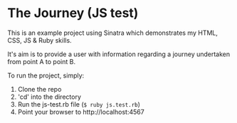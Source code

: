 # The Journey (JS test)

This is an example project using Sinatra which demonstrates my HTML, CSS, JS & Ruby skills.

It's aim is to provide a user with information regarding a journey undertaken from point A to point B.

To run the project, simply:

1. Clone the repo
2. 'cd' into the directory
3. Run the js-test.rb file (```$ ruby js.test.rb```)
4. Point your browser to http://localhost:4567